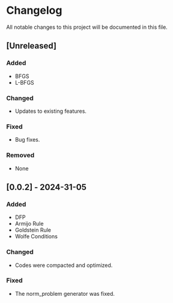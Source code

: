 # Changelog

All notable changes to this project will be documented in this file.

## [Unreleased]

### Added

- BFGS
- L-BFGS

### Changed

- Updates to existing features.

### Fixed

- Bug fixes.

### Removed

- None

## [0.0.2] - 2024-31-05

### Added

- DFP
- Armijo Rule
- Goldstein Rule
- Wolfe Conditions

### Changed

- Codes were compacted and optimized.

### Fixed

- The norm_problem generator was fixed.
